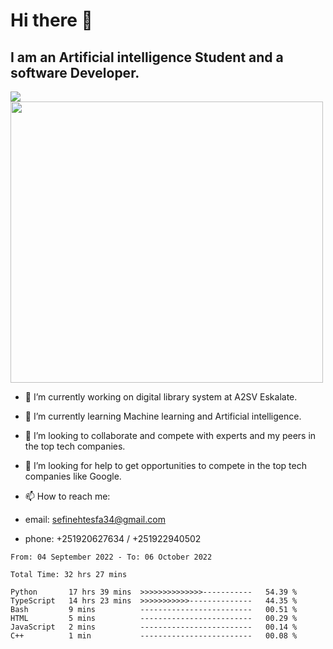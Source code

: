 # Hi there 👋
## I am an Artificial intelligence Student and a software Developer.
<img src = "https://github-readme-stats.vercel.app/api?username=sefinehtesfa34&&show_icons=true&title_color=ffffff&icon_color=bb2acf&text_color=daf7dc&bg_color=151515"/>
<img src="https://wakatime.com/share/@sefinehtesfa34/ae9674e3-b462-4438-9120-52fc3d0ffbbb.png" width ="500" height = "450"/>

- 🔭 I’m currently working on digital library system at A2SV Eskalate.
- 🌱 I’m currently learning Machine learning and Artificial intelligence.
- 👯 I’m looking to collaborate and compete with experts and my peers in the top tech companies.
- 🤔 I’m looking for help to get opportunities to compete in the top tech companies like Google.

- 📫 How to reach me: 
- email: sefinehtesfa34@gmail.com
- phone: +251920627634 / +251922940502
<!--START_SECTION:waka-->

```text
From: 04 September 2022 - To: 06 October 2022

Total Time: 32 hrs 27 mins

Python       17 hrs 39 mins  >>>>>>>>>>>>>>-----------   54.39 %
TypeScript   14 hrs 23 mins  >>>>>>>>>>>--------------   44.35 %
Bash         9 mins          -------------------------   00.51 %
HTML         5 mins          -------------------------   00.29 %
JavaScript   2 mins          -------------------------   00.14 %
C++          1 min           -------------------------   00.08 %
```

<!--END_SECTION:waka-->

